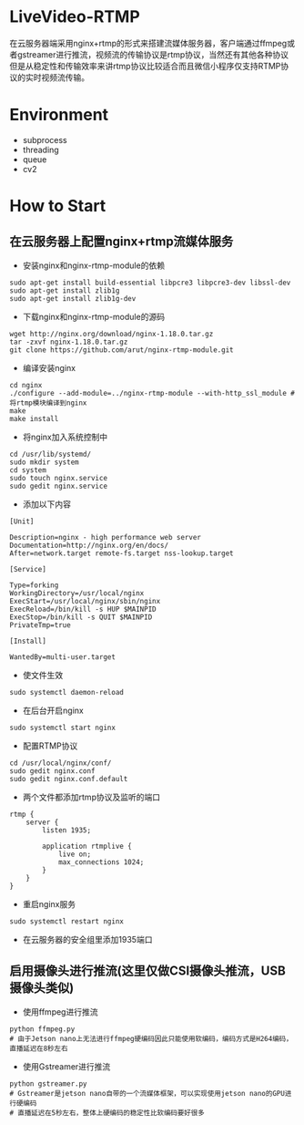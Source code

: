 # LiveVideo-RTMP

在云服务器端采用nginx+rtmp的形式来搭建流媒体服务器，客户端通过ffmpeg或者gstreamer进行推流，视频流的传输协议是rtmp协议，当然还有其他各种协议但是从稳定性和传输效率来讲rtmp协议比较适合而且微信小程序仅支持RTMP协议的实时视频流传输。

# Environment
- subprocess
- threading
- queue
- cv2

# How to Start
## 在云服务器上配置nginx+rtmp流媒体服务
- 安装nginx和nginx-rtmp-module的依赖
```
sudo apt-get install build-essential libpcre3 libpcre3-dev libssl-dev
sudo apt-get install zlib1g
sudo apt-get install zlib1g-dev
```
- 下载nginx和nginx-rtmp-module的源码
```
wget http://nginx.org/download/nginx-1.18.0.tar.gz
tar -zxvf nginx-1.18.0.tar.gz
git clone https://github.com/arut/nginx-rtmp-module.git
```
- 编译安装nginx
```
cd nginx
./configure --add-module=../nginx-rtmp-module --with-http_ssl_module #将rtmp模块编译到nginx
make
make install
```
- 将nginx加入系统控制中
```
cd /usr/lib/systemd/
sudo mkdir system 
cd system
sudo touch nginx.service
sudo gedit nginx.service
```
- 添加以下内容
```
[Unit]

Description=nginx - high performance web server
Documentation=http://nginx.org/en/docs/
After=network.target remote-fs.target nss-lookup.target
 
[Service]
 
Type=forking
WorkingDirectory=/usr/local/nginx         
ExecStart=/usr/local/nginx/sbin/nginx  
ExecReload=/bin/kill -s HUP $MAINPID
ExecStop=/bin/kill -s QUIT $MAINPID
PrivateTmp=true
 
[Install]
 
WantedBy=multi-user.target

```
- 使文件生效
```
sudo systemctl daemon-reload
```
- 在后台开启nginx
```
sudo systemctl start nginx
```
- 配置RTMP协议
```
cd /usr/local/nginx/conf/
sudo gedit nginx.conf
sudo gedit nginx.conf.default
```
- 两个文件都添加rtmp协议及监听的端口
```
rtmp {
    server {
        listen 1935;

        application rtmplive {
            live on;
            max_connections 1024;
        }
    }
}
```
- 重启nginx服务
```
sudo systemctl restart nginx
```
- 在云服务器的安全组里添加1935端口

## 启用摄像头进行推流(这里仅做CSI摄像头推流，USB摄像头类似)

- 使用ffmpeg进行推流
```
python ffmpeg.py
# 由于Jetson nano上无法进行ffmpeg硬编码因此只能使用软编码，编码方式是H264编码，直播延迟在8秒左右
```
- 使用Gstreamer进行推流
```
python gstreamer.py
# Gstreamer是jetson nano自带的一个流媒体框架，可以实现使用jetson nano的GPU进行硬编码
# 直播延迟在5秒左右，整体上硬编码的稳定性比软编码要好很多
```